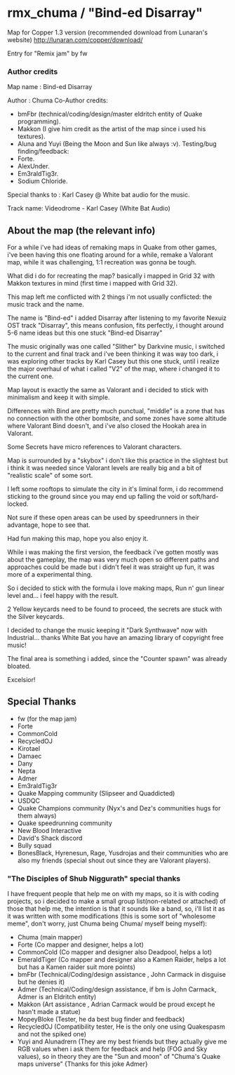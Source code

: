 # rmx_chuma / "Bind-ed Disarray"

Map for Copper 1.3 version (recommended download from Lunaran's website)
http://lunaran.com/copper/download/

Entry for "Remix jam" by fw

### Author credits

Map name : Bind-ed Disarray

Author : Chuma
Co-Author credits:
- bmFbr (technical/coding/design/master eldritch entity of Quake programming).
- Makkon (I give him credit as the artist of the map since i used his textures).
- Aluna and Yuyi (Being the Moon and Sun like always :v).
Testing/bug finding/feedback:
- Forte.
- AlexUnder.
- Em3raldTig3r.
- Sodium Chloride.

Special thanks to :
Karl Casey @ White bat audio for the music.

Track name: 
Videodrome - Karl Casey (White Bat Audio)


## About the map (the relevant info)

For a while i've had ideas of remaking maps in Quake from other games, i've been having this one floating around for a while, remake a Valorant map, while it was challenging, 1:1 recreation was gonna be tough.

What did i do for recreating the map? basically i mapped in Grid 32 with Makkon textures in mind (first time i mapped with Grid 32).

This map left me conflicted with 2 things i'm not usually conflicted: the music track and the name.

The name is "Bind-ed" i added Disarray after listening to my favorite Nexuiz OST track "Disarray", this means confusion, fits perfectly, i thought around 5-6 name ideas but this one stuck "Bind-ed Disarray"

The music originally was one called "Slither" by Darkvine music, i switched to the current and final track and i've been thinking it was way too dark, i was exploring other tracks by Karl Casey but this one stuck, until i realize the major overhaul of what i called "V2" of the map, where i changed it to the current one.

Map layout is exactly the same as Valorant and i decided to stick with minimalism and keep it with simple.

Differences with Bind are pretty much punctual, "middle" is a zone that has no connection with the other bombsite, and some zones have some altitude where Valorant Bind doesn't, and i've also closed the Hookah area in Valorant.

Some Secrets have micro references to Valorant characters.

Map is surrounded by a "skybox" i don't like this practice in the slightest but i think it was needed since Valorant levels are really big and a bit of "realistic scale" of some sort.

I left some rooftops to simulate the city in it's liminal form, i do recommend sticking to the ground since you may end up falling the void or soft/hard-locked.

Not sure if these open areas can be used by speedrunners in their advantage, hope to see that.

Had fun making this map, hope you also enjoy it.

While i was making the first version, the feedback i've gotten mostly was about the gameplay, the map was very much open so different paths and approaches could be made but i didn't feel it was straight up fun, it was more of a experimental thing.

So i decided to stick with the formula i love making maps, Run n' gun linear level and... i feel happy with the result.

2 Yellow keycards need to be found to proceed, the secrets are stuck with the Silver keycards.

I decided to change the music keeping it "Dark Synthwave" now with Industrial... thanks White Bat you have an amazing library of copyright free music!

The final area is something i added, since the "Counter spawn" was already bloated.


Excelsior!

## Special Thanks
- fw (for the map jam)
- Forte
- CommonCold
- RecycledOJ
- Kirotael
- Damaec
- Dany
- Nepta
- Admer
- Em3raldTig3r
- Quake Mapping community (Slipseer and Quaddicted)
- USDQC
- Quake Champions community (Nyx's and Dez's communities hugs for them always)
- Quake speedrunning community
- New Blood Interactive
- David's Shack discord
- Bully squad
- BonesBlack, Hyrenesun, Rage, Yusdrojas and their communities who are also my friends (special shout out since they are Valorant players).



### "The Disciples of Shub Niggurath" special thanks

I have frequent people that help me on with my maps, so it is with coding projects, so i decided to make a small group list(non-related or attached) of those that help me, the intention is that it sounds like a band, so, i'll list it as it was written with some modifications (this is some sort of "wholesome meme", don't worry, just Chuma being Chuma/ myself being myself):


- Chuma (main mapper)
- Forte (Co mapper and designer, helps a lot)
- CommonCold (Co mapper and designer also Deadpool, helps a lot)
- EmeraldTiger (Co mapper and designer also a Kamen Raider, helps a lot but has a Kamen raider suit more points)
- bmFbr (Technical/Coding/design assistance , John Carmack in disguise but he denies it)
- Admer (Technical/Coding/design assistance, if bm is John Carmack, Admer is an Eldritch entity)
- Makkon (Art assistance , Adrian Carmack would be proud except he hasn't made a statue)
- MopeyBloke (Tester, he da best bug finder and feedback)
- RecycledOJ (Compatibility tester, He is the only one using Quakespasm and not the spiked one)
- Yuyi and Alunadrern (They are my best friends but they actually give me RGB values when i ask them for feedback and help (FOG and Sky values), so in theory they are the "Sun and moon" of "Chuma's Quake maps universe" {Thanks for this joke Admer}
